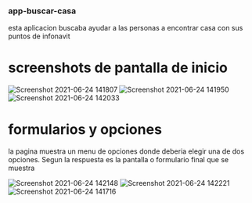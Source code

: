 ### app-buscar-casa
esta aplicacion buscaba ayudar a las personas a encontrar casa con sus puntos de infonavit
# screenshots de pantalla de inicio
![Screenshot 2021-06-24 141807](https://user-images.githubusercontent.com/82213246/123322808-58b37300-d4fa-11eb-913a-cd584d59da31.png)
![Screenshot 2021-06-24 141950](https://user-images.githubusercontent.com/82213246/123322845-5fda8100-d4fa-11eb-8179-4684fdf902e6.png)
![Screenshot 2021-06-24 142033](https://user-images.githubusercontent.com/82213246/123322862-64069e80-d4fa-11eb-8716-9e84e6cbad78.png)

# formularios y opciones 
la pagina muestra un menu de opciones donde deberia elegir una de dos opciones. Segun la respuesta es la pantalla o formulario final que se muestra

![Screenshot 2021-06-24 142148](https://user-images.githubusercontent.com/82213246/123323277-e55e3100-d4fa-11eb-8d98-eb378ff8f0c8.png)
![Screenshot 2021-06-24 142221](https://user-images.githubusercontent.com/82213246/123323297-eb541200-d4fa-11eb-965a-a2eb13c3da92.png)
![Screenshot 2021-06-24 141716](https://user-images.githubusercontent.com/82213246/123323305-eee79900-d4fa-11eb-9350-5150a03c37f5.png)

